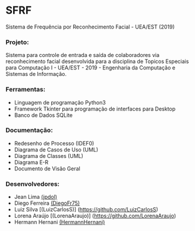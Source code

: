 # SFRF
Sistema de Frequência por Reconhecimento Facial - UEA/EST (2019)

### Projeto:

Sistema para controle de entrada e saída de colaboradores via reconhecimento facial desenvolvida para a disciplina de Topicos Especiais para Computação I - UEA/EST - 2019 - Engenharia da Computação e Sistemas de Informação.

### Ferramentas:

  - Linguagem de programação Python3
  - Framework Tkinter para programação de interfaces para Desktop
  - Banco de Dados SQLite

### Documentação:

  - Redesenho de Processo (IDEF0)
  - Diagrama de Casos de Uso (UML)
  - Diagrama de Classes (UML)
  - Diagrama E-R
  - Documento de Visão Geral

### Desenvolvedores:
  
  - Jean Lima [(jpdol)](https://github.com/jpdol)
  - Diego Ferreira [(DiegoFr75)](https://github.com/DiegoFr75)
  - Luiz Silva [(LuizCarlosS)] (https://github.com/LuizCarlosS)
  - Lorena Araújo [(LorenaAraujo)] (https://github.com/LorenaAraujo)
  - Hermann Hernani [(HermannHernani)](https://github.com/HermannHernani)
